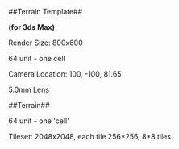 ##Terrain Template##

**(for 3ds Max)**

Render Size: 800x600

64 unit - one cell

Camera Location: 100, -100, 81.65

5.0mm Lens

##Terrain##

64 unit - one 'cell'

Tileset: 2048x2048, each tile 256\*256, 8\*8 tiles